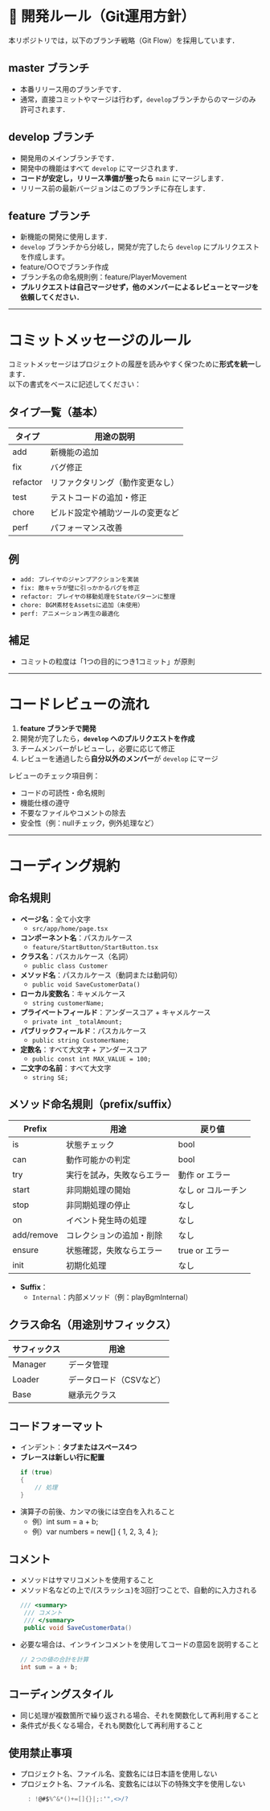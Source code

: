 # 📌 開発ルール（Git運用方針）

本リポジトリでは，以下のブランチ戦略（Git Flow）を採用しています．

## master ブランチ
- 本番リリース用のブランチです．
- 通常，直接コミットやマージは行わず，`develop`ブランチからのマージのみ許可されます．

## develop ブランチ
- 開発用のメインブランチです．
- 開発中の機能はすべて `develop` にマージされます．
- **コードが安定し，リリース準備が整ったら** `main` にマージします．
- リリース前の最新バージョンはこのブランチに存在します．

## feature ブランチ
- 新機能の開発に使用します．
- `develop` ブランチから分岐し，開発が完了したら `develop` にプルリクエストを作成します。
- feature/○○でブランチ作成
- ブランチ名の命名規則例：feature/PlayerMovement
- **プルリクエストは自己マージせず，他のメンバーによるレビューとマージを依頼してください．**

---

# コミットメッセージのルール
コミットメッセージはプロジェクトの履歴を読みやすく保つために**形式を統一**します．  
以下の書式をベースに記述してください：

## タイプ一覧（基本）

| タイプ        | 用途の説明                                |
|---------------|-----------------------------------------|
| add           | 新機能の追加                             |
| fix           | バグ修正                                 |
| refactor      | リファクタリング（動作変更なし）           |
| test          | テストコードの追加・修正                  |
| chore         | ビルド設定や補助ツールの変更など           |
| perf          | パフォーマンス改善                        |

## 例
- `add: プレイヤのジャンプアクションを実装`
- `fix: 敵キャラが壁に引っかかるバグを修正`
- `refactor: プレイヤの移動処理をStateパターンに整理`
- `chore: BGM素材をAssetsに追加（未使用）` 
- `perf: アニメーション再生の最適化`

## 補足
- コミットの粒度は「1つの目的につき1コミット」が原則

---

# コードレビューの流れ

1. **feature ブランチで開発**
2. 開発が完了したら，**`develop` へのプルリクエストを作成**
3. チームメンバーがレビューし，必要に応じて修正
4. レビューを通過したら**自分以外のメンバー**が `develop` にマージ

レビューのチェック項目例：
- コードの可読性・命名規則
- 機能仕様の遵守
- 不要なファイルやコメントの除去
- 安全性（例：nullチェック，例外処理など）

---

# コーディング規約

## 命名規則

- **ページ名**：全て小文字
  - `src/app/home/page.tsx`
- **コンポーネント名**：パスカルケース
  - `feature/StartButton/StartButton.tsx` 
- **クラス名**：パスカルケース（名詞）
  - `public class Customer`
- **メソッド名**：パスカルケース（動詞または動詞句）
  - `public void SaveCustomerData()`
- **ローカル変数名**：キャメルケース
  - `string customerName;`
- **プライベートフィールド**：アンダースコア + キャメルケース
  - `private int _totalAmount;`
- **パブリックフィールド**：パスカルケース
  - `public string CustomerName;`
- **定数名**：すべて大文字 + アンダースコア
  - `public const int MAX_VALUE = 100;`
- **二文字の名前**：すべて大文字
  - `string SE;`

## メソッド命名規則（prefix/suffix）

| Prefix      | 用途                         | 戻り値             |
|-------------|------------------------------|--------------------|
| is          | 状態チェック                 | bool               |
| can         | 動作可能かの判定             | bool               |
| try         | 実行を試み，失敗ならエラー   | 動作 or エラー     |
| start       | 非同期処理の開始             | なし or コルーチン |
| stop        | 非同期処理の停止             | なし               |
| on          | イベント発生時の処理         | なし               |
| add/remove  | コレクションの追加・削除     | なし               |
| ensure      | 状態確認，失敗ならエラー     | true or エラー     |
| init        | 初期化処理                   | なし               |

- **Suffix**：
  - `Internal`：内部メソッド（例：playBgmInternal）

## クラス命名（用途別サフィックス）

| サフィックス | 用途                   |
|--------------|------------------------|
| Manager      | データ管理             |
| Loader       | データロード（CSVなど） |
| Base         | 継承元クラス           |

## コードフォーマット

- インデント：**タブまたはスペース4つ**
- **ブレースは新しい行に配置**
  ```csharp
  if (true)
  {
      // 処理
  }

- 演算子の前後、カンマの後には空白を入れること
  - 例）int sum = a + b; 
  - 例）var numbers = new[] { 1, 2, 3, 4 };

## コメント
- メソッドはサマリコメントを使用すること
- メソッド名などの上で/(スラッシュ)を3回打つことで、自動的に入力される
  ```csharp
  /// <summary>
   /// コメント
   /// </summary>
   public void SaveCustomerData()

- 必要な場合は、インラインコメントを使用してコードの意図を説明すること
  ```csharp
  // 2つの値の合計を計算
  int sum = a + b; 

## コーディングスタイル
- 同じ処理が複数箇所で繰り返される場合、それを関数化して再利用すること
- 条件式が長くなる場合，それも関数化して再利用すること

## 使用禁止事項
- プロジェクト名、ファイル名、変数名には日本語を使用しない
- プロジェクト名、ファイル名、変数名には以下の特殊文字を使用しない
  ```csharp
    : !@#$%^&*()+=[]{}|;:'",<>/?
  
